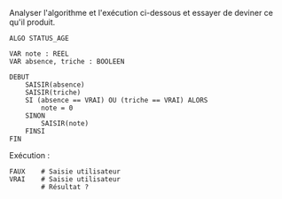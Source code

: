 Analyser l'algorithme et l'exécution ci-dessous et essayer de deviner ce qu'il produit.

```algo
ALGO STATUS_AGE

VAR note : REEL
VAR absence, triche : BOOLEEN

DEBUT
    SAISIR(absence)
    SAISIR(triche)
    SI (absence == VRAI) OU (triche == VRAI) ALORS
        note = 0
    SINON
        SAISIR(note)
    FINSI
FIN
```

Exécution :

```algo
FAUX    # Saisie utilisateur
VRAI    # Saisie utilisateur
        # Résultat ?
```
